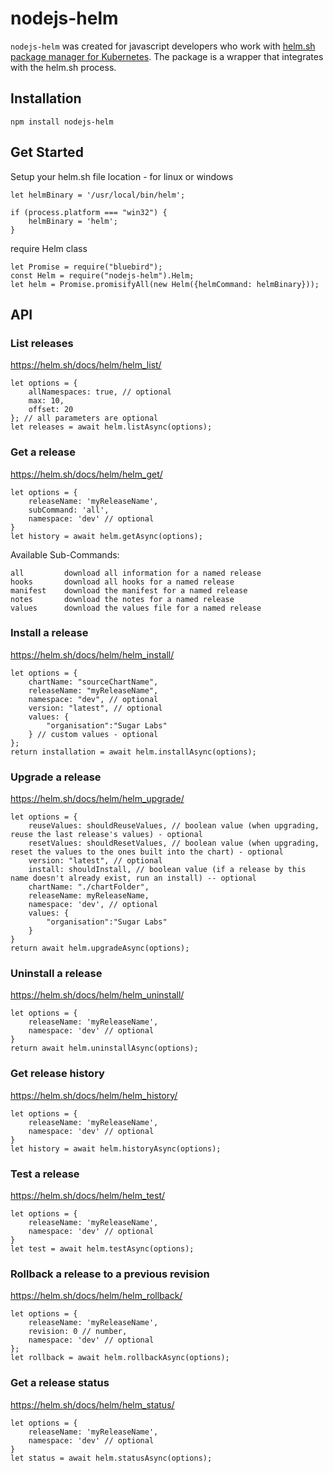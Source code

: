 # nodejs-helm
`nodejs-helm` was created for javascript developers who work with [helm.sh package manager for Kubernetes](https://helm.sh/).
The package is a wrapper that integrates with the helm.sh process.

## Installation
```
npm install nodejs-helm
```

## Get Started
Setup your helm.sh file location - for linux or windows
```
let helmBinary = '/usr/local/bin/helm';

if (process.platform === "win32") {
    helmBinary = 'helm';
}
```

require Helm class
```
let Promise = require("bluebird");
const Helm = require("nodejs-helm").Helm;
let helm = Promise.promisifyAll(new Helm({helmCommand: helmBinary}));
```

## API

### List releases
https://helm.sh/docs/helm/helm_list/
```
let options = {
    allNamespaces: true, // optional
    max: 10,
    offset: 20
}; // all parameters are optional
let releases = await helm.listAsync(options);
```

### Get a release
https://helm.sh/docs/helm/helm_get/
```
let options = {
    releaseName: 'myReleaseName',
    subCommand: 'all',
    namespace: 'dev' // optional
}
let history = await helm.getAsync(options);
```
Available Sub-Commands:
```
all         download all information for a named release
hooks       download all hooks for a named release
manifest    download the manifest for a named release
notes       download the notes for a named release
values      download the values file for a named release
```

### Install a release
https://helm.sh/docs/helm/helm_install/
```
let options = {
    chartName: "sourceChartName",
    releaseName: "myReleaseName",
    namespace: "dev", // optional
    version: "latest", // optional
    values: {
        "organisation":"Sugar Labs"
    } // custom values - optional
};
return installation = await helm.installAsync(options);
```

### Upgrade a release
https://helm.sh/docs/helm/helm_upgrade/
```
let options = {
    reuseValues: shouldReuseValues, // boolean value (when upgrading, reuse the last release's values) - optional
    resetValues: shouldResetValues, // boolean value (when upgrading, reset the values to the ones built into the chart) - optional
    version: "latest", // optional
    install: shouldInstall, // boolean value (if a release by this name doesn't already exist, run an install) -- optional
    chartName: "./chartFolder",
    releaseName: myReleaseName,
    namespace: 'dev', // optional
    values: {
        "organisation":"Sugar Labs"
    }
}
return await helm.upgradeAsync(options);
```

### Uninstall a release
https://helm.sh/docs/helm/helm_uninstall/
```
let options = {
    releaseName: 'myReleaseName',
    namespace: 'dev' // optional
}
return await helm.uninstallAsync(options);
```

### Get release history
https://helm.sh/docs/helm/helm_history/
```
let options = {
    releaseName: 'myReleaseName',
    namespace: 'dev' // optional
}
let history = await helm.historyAsync(options);
```

### Test a release
https://helm.sh/docs/helm/helm_test/
```
let options = {
    releaseName: 'myReleaseName',
    namespace: 'dev' // optional
}
let test = await helm.testAsync(options);
```

### Rollback a release to a previous revision
https://helm.sh/docs/helm/helm_rollback/
```
let options = {
    releaseName: 'myReleaseName',
    revision: 0 // number,
    namespace: 'dev' // optional
};
let rollback = await helm.rollbackAsync(options);
```

### Get a release status
https://helm.sh/docs/helm/helm_status/
```
let options = {
    releaseName: 'myReleaseName',
    namespace: 'dev' // optional
}
let status = await helm.statusAsync(options);
```
